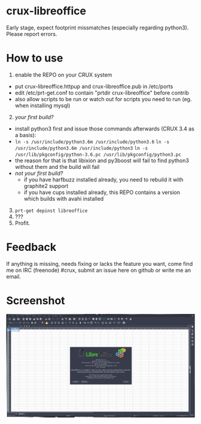 # crux-libreoffice

Early stage, expect footprint missmatches (especially regarding python3).
Please report errors.

# How to use

1. enable the REPO on your CRUX system
  * put crux-libreoffice.httpup and crux-libreoffice.pub in /etc/ports
  * edit /etc/prt-get.conf to contain "prtdir crux-libreoffice" before contrib
  * also allow scripts to be run or watch out for scripts you need to run (eg. when installing mysql)
2. *your first build?*
  * install python3 first and issue those commands afterwards (CRUX 3.4 as a basis):
  * `ln -s /usr/include/python3.6m /usr/include/python3.6` `ln -s /usr/include/python3.6m /usr/include/python3` `ln -s /usr/lib/pkgconfig/python-3.6.pc /usr/lib/pkgconfig/python3.pc`
  * the reason for that is that libixion and py3boost will fail to find python3 without them and the build will fail
  * *not your first build?*
    * if you have harfbuzz installed already, you need to rebuild it with graphite2 support
    * if you have cups installed already, this REPO contains a version which builds with avahi installed
3. `prt-get depinst libreoffice`
4. ???
5. Profit.

# Feedback

If anything is missing, needs fixing or lacks the feature you want, come find me on IRC (freenode) #crux, submit an issue here on github or write me an email.

# Screenshot

![screenshot](crux-libreoffice.png)

